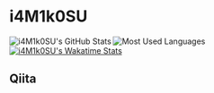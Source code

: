 # i4M1k0SU
<a href="https://github.com/anuraghazra/github-readme-stats">
    <img align="left" src="https://github-readme-stats.vercel.app/api?username=i4M1k0SU&count_private=true&show_icons=true" alt="i4M1k0SU's GitHub Stats" />
</a>
<a href="https://github.com/anuraghazra/github-readme-stats">
    <img align="left" src="https://github-readme-stats.vercel.app/api/top-langs/?username=i4M1k0SU&layout=compact" alt="Most Used Languages" />
</a>

[![i4M1k0SU's Wakatime Stats](https://github-readme-stats.vercel.app/api/wakatime?username=i4M1k0SU)](https://github.com/anuraghazra/github-readme-stats)

## Qiita
<!-- feed start -->
<!-- feed end -->

